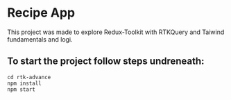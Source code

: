 # Recipe App

This project was made to explore Redux-Toolkit with RTKQuery and Taiwind fundamentals and logi.

## To start the project follow steps undreneath:

  ```
  cd rtk-advance
  npm install
  npm start  
  ```

